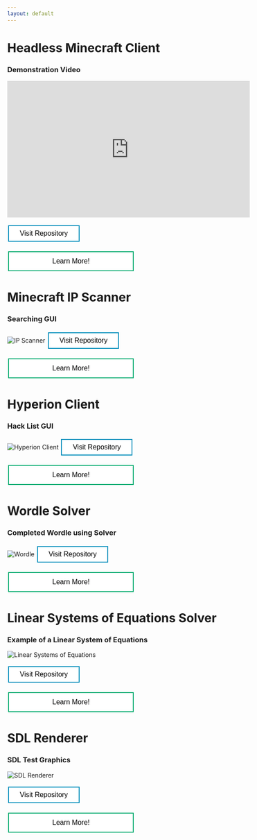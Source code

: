 ```yaml
---
layout: default
---
```


<style>
.button {
  border: none;
  color: white;
  text-align: center;
  text-decoration: none;
  display: inline-block;
  font-size: 16px;
  margin: 4px 2px;
  cursor: pointer;
}

.button1 {
  padding: 12px 100px;
  background-color: #04AA6D;
} /* Green */

.button2 {
 padding: 8px 25px;
 background-color: #008CBA;
} /* Blue */

.button1 {
  background-color: white;
  color: black;
  border: 2px solid #04AA6D;
}

.button1:hover {
  background-color: #04AA6D;
  color: white;
}

.button2 {
  background-color: white;
  color: black;
  border: 2px solid #008CBA;
}

.button2:hover {
  background-color: #008CBA;
  color: white;
}
</style>

# Headless Minecraft Client


### Demonstration Video


<iframe width="560" height="315" src="https://www.youtube.com/embed/I71i-_ZlKeU?si=VGT3ofPCdxJL5M2i" title="YouTube video player" frameborder="0" allow="accelerometer; autoplay; clipboard-write; encrypted-media; gyroscope; picture-in-picture; web-share" referrerpolicy="strict-origin-when-cross-origin" allowfullscreen></iframe>

<a href="https://github.com/Hypericat/HeadlessMC" target=”_blank”> <button class="button button2">Visit Repository</button></a>

<a href="./HeadlessMC.html"> <button class="button button1">Learn More!</button></a>
	
	
	
	

# Minecraft IP Scanner


### Searching GUI
<img src="IPScanner.png" alt="IP Scanner">
<a href="https://github.com/Hypericat/MinecraftIPScanner" target=”_blank”> <button class="button button2">Visit Repository</button></a>

<a href="./IPScanner.html"> <button class="button button1">Learn More!</button></a>






# Hyperion Client

### Hack List GUI
<img src="HyperionClient.png" alt="Hyperion Client">
<a href="https://github.com/Hypericat/HyperionClientV3" target=”_blank”> <button class="button button2">Visit Repository</button></a>

<a href="./HyperionClient.html"> <button class="button button1">Learn More!</button></a>


# Wordle Solver


### Completed Wordle using Solver
<img src="Wordle.png" alt="Wordle">
<a href="https://github.com/Hypericat/Wordle-Solver" target=”_blank”> <button class="button button2">Visit Repository</button></a>

<a href="./WordleSolver.html"> <button class="button button1">Learn More!</button></a>


# Linear Systems of Equations Solver

### Example of a Linear System of Equations
<img src="Linear.png" alt="Linear Systems of Equations">

<a href="https://github.com/Buhbah6/MATH204_LinearAdvancedCalculator" target=”_blank”> <button class="button button2">Visit Repository</button></a>

<a href="./LinearAlgebraSolver.html"> <button class="button button1">Learn More!</button></a>


# SDL Renderer

### SDL Test Graphics
<img src="SDLRender.png" alt="SDL Renderer">

<a href="https://github.com/Hypericat/SDLRenderer" target=”_blank”> <button class="button button2">Visit Repository</button></a>


<a href="./SDLRenderer.html"> <button class="button button1">Learn More!</button></a>